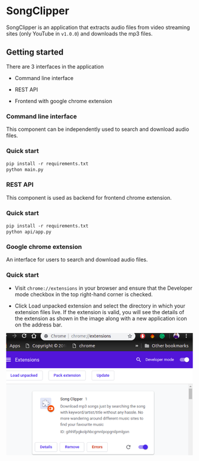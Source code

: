 # SongClipper

SongClipper is an application that extracts audio files from video streaming sites (only YouTube in `v1.0.0`) and downloads the mp3 files.

## Getting started

There are 3 interfaces in the application

* Command line interface

* REST API

* Frontend with google chrome extension

### Command line interface

This component can be independently used to search and download audio files.

### Quick start

```
pip install -r requirements.txt
python main.py

```

### REST API

This component is used as backend for frontend chrome extension.

### Quick start

```
pip install -r requirements.txt
python api/app.py

```

### Google chrome extension

An interface for users to search and download audio files.

### Quick start

* Visit `chrome://extensions` in your browser and ensure that the Developer mode checkbox in the top right-hand corner is checked.

* Click Load unpacked extension and select the directory in which your extension files live. If the extension is valid, you will see the details of the
extension as shown in the image along with a new application icon on the address bar.

![extension](./extension.png)


